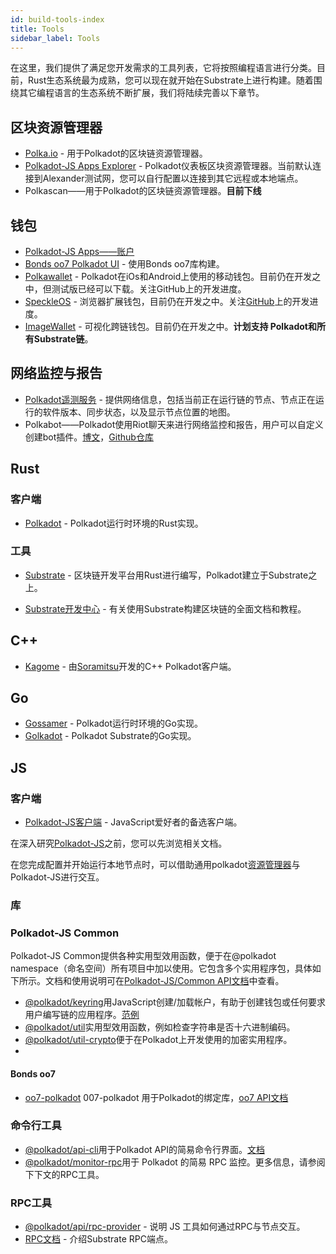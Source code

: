 ```yaml
---
id: build-tools-index
title: Tools
sidebar_label: Tools
---
```


在这里，我们提供了满足您开发需求的工具列表，它将按照编程语言进行分类。目前，Rust生态系统最为成熟，您可以现在就开始在Substrate上进行构建。随着围绕其它编程语言的生态系统不断扩展，我们将陆续完善以下章节。

## 区块资源管理器

- [Polka.io](https://polka.io) - 用于Polkadot的区块链资源管理器。
- [Polkadot-JS Apps Explorer](https://polkadot.js.org/apps/#/explorer) - Polkadot仪表板区块资源管理器。当前默认连接到Alexander测试网，您可以自行配置以连接到其它远程或本地端点。
- Polkascan——用于Polkadot的区块链资源管理器。**目前下线**

## 钱包

- [Polkadot-JS Apps——账户](https://polkadot.js.org/apps/#/accounts)
- [Bonds oo7 Polkadot UI](https://github.com/paritytech/substrate-ui) - 使用Bonds oo7库构建。
- [Polkawallet](https://polkawallet.io/) - Polkadot在iOs和Android上使用的移动钱包。目前仍在开发之中，但测试版已经可以下载。关注GitHub上的开发进度。
- [SpeckleOS](https://www.speckleos.io/) - 浏览器扩展钱包，目前仍在开发之中。关注[GitHub]()上的开发进度。
- [ImageWallet](https://www.reddit.com/r/dot/comments/ah3py1/introducing_alpha_version_of_httpsimagewalletio/) - 可视化跨链钱包。目前仍在开发之中。**计划支持 Polkadot和所有Substrate链**。 

## 网络监控与报告

- [Polkadot遥测服务](https://telemetry.polkadot.io/) - 提供网络信息，包括当前正在运行链的节点、节点正在运行的软件版本、同步状态，以及显示节点位置的地图。
- Polkabot——Polkadot使用Riot聊天来进行网络监控和报告，用户可以自定义创建bot插件。[博文](https://medium.com/polkadot-network/polkabot-a3dba18c20c8)，[Github仓库](https://gitlab.com/Polkabot/polkabot)

## Rust

### 客户端

- [Polkadot](https://github.com/paritytech/polkadot) - Polkadot运行时环境的Rust实现。

### 工具

- [Substrate](https://github.com/paritytech/substrate) - 区块链开发平台用Rust进行编写，Polkadot建立于Substrate之上。

- [Substrate开发中心](https://docs.substrate.dev) - 有关使用Substrate构建区块链的全面文档和教程。

## C++

- [Kagome](https://github.com/soramitsu/kagome) - 由[Soramitsu](https://github.com/soramitsu)开发的C++ Polkadot客户端。

## Go

- [Gossamer](https://github.com/ChainSafe/gossamer) - Polkadot运行时环境的Go实现。
- [Golkadot](https://github.com/opennetsys/golkadot) - Polkadot Substrate的Go实现。

## JS

### 客户端

- [Polkadot-JS客户端](https://github.com/polkadot-js/client) - JavaScript爱好者的备选客户端。

在深入研究[Polkadot-JS](https://polkadot.js.org)之前，您可以先浏览相关文档。

在您完成配置并开始运行本地节点时，可以借助通用polkadot[资源管理器](https://polkadot.js.org/apps/#/explorer)与Polkadot-JS进行交互。

### 库

### Polkadot-JS Common

Polkadot-JS Common提供各种实用型效用函数，便于在@polkadot namespace（命名空间）所有项目中加以使用。它包含多个实用程序包，具体如下所示。文档和使用说明可在[Polkadot-JS/Common API文档](https://polkadot.js.org/common/)中查看。

- [@polkadot/keyring](https://polkadot.js.org/common/keyring/)用JavaScript创建/加载帐户，有助于创建钱包或任何要求用户编写链的应用程序。[范例](https://polkadot.js.org/common/examples/keyring/)
- [@polkadot/util](https://polkadot.js.org/common/util/)实用型效用函数，例如检查字符串是否十六进制编码。
- [@polkadot/util-crypto](https://polkadot.js.org/common/util-crypto/)便于在Polkadot上开发使用的加密实用程序。
- 
#### Bonds oo7

- [oo7-polkadot](https://github.com/polkadot-js/oo7-polkadot) 007-polkadot 用于Polkadot的绑定库，[oo7 API文档](https://paritytech.github.io/oo7/)

### 命令行工具

- [@polkadot/api-cli](https://github.com/polkadot-js/tools/tree/master/packages/api-cli)用于Polkadot API的简易命令行界面。[文档](https://polkadot.js.org/api/api/)
- [@polkadot/monitor-rpc](https://github.com/polkadot-js/tools/tree/master/packages/monitor-rpc)用于 Polkadot 的简易 RPC 监控。更多信息，请参阅下下文的RPC工具。

### RPC工具

- [@polkadot/api/rpc-provider](https://github.com/polkadot-js/api/tree/master/packages/rpc-provider) - 说明 JS 工具如何通过RPC与节点交互。
- [RPC文档](https://polkadot.js.org/api/METHODS_RPC.html) - 介绍Substrate RPC端点。